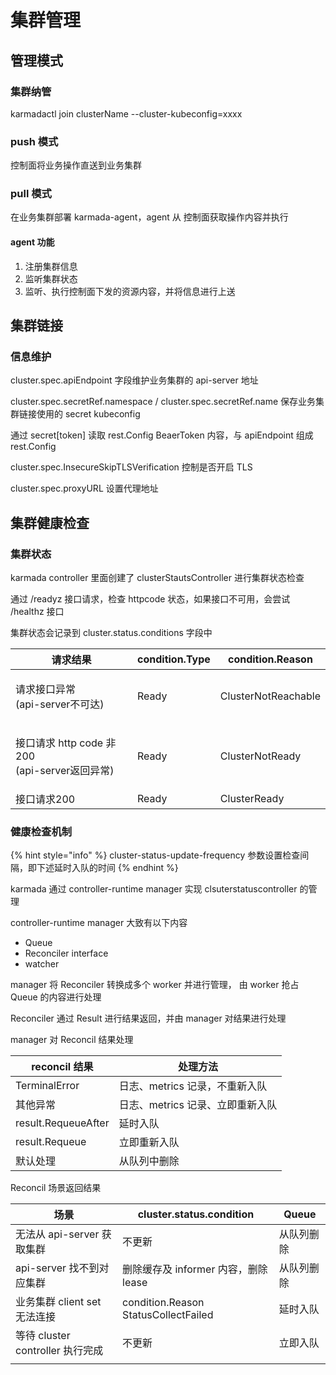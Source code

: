 # 集群管理

## 管理模式

### 集群纳管

karmadactl join clusterName --cluster-kubeconfig=xxxx

### push 模式

控制面将业务操作直送到业务集群

### pull 模式

在业务集群部署 karmada-agent，agent 从 控制面获取操作内容并执行

#### agent 功能

1. 注册集群信息
2. 监听集群状态
3. 监听、执行控制面下发的资源内容，并将信息进行上送

## 集群链接

### 信息维护

cluster.spec.apiEndpoint 字段维护业务集群的 api-server 地址

cluster.spec.secretRef.namespace / cluster.spec.secretRef.name 保存业务集群链接使用的 secret kubeconfig&#x20;

通过 secret\[token] 读取 rest.Config BeaerToken 内容，与 apiEndpoint 组成 rest.Config&#x20;

cluster.spec.InsecureSkipTLSVerification 控制是否开启 TLS

cluster.spec.proxyURL 设置代理地址

## 集群健康检查

### 集群状态

karmada controller 里面创建了 clusterStautsController 进行集群状态检查

通过 /readyz 接口请求，检查 httpcode 状态，如果接口不可用，会尝试 /healthz 接口

集群状态会记录到 cluster.status.conditions 字段中

| 请求结果                                           | condition.Type | condition.Reason    |
| ---------------------------------------------- | -------------- | ------------------- |
| <p>请求接口异常<br>(api-server不可达)</p>               | Ready          | ClusterNotReachable |
| <p>接口请求 http code 非200<br>(api-server返回异常)</p> | Ready          | ClusterNotReady     |
| 接口请求200                                        | Ready          | ClusterReady        |

### 健康检查机制

{% hint style="info" %}
cluster-status-update-frequency 参数设置检查间隔，即下述延时入队的时间
{% endhint %}

karmada 通过 controller-runtime manager 实现 clsuterstatuscontroller 的管理

controller-runtime manager 大致有以下内容

* Queue
* Reconciler interface  &#x20;
* watcher

manager 将 Reconciler 转换成多个 worker 并进行管理， 由 worker 抢占 Queue 的内容进行处理

Reconciler 通过 Result 进行结果返回，并由 manager 对结果进行处理

manager 对 Reconcil 结果处理

| reconcil 结果         | 处理方法                 |
| ------------------- | -------------------- |
| TerminalError       | 日志、metrics 记录，不重新入队  |
| 其他异常                | 日志、metrics 记录、立即重新入队 |
| result.RequeueAfter | 延时入队                 |
| result.Requeue      | 立即重新入队               |
| 默认处理                | 从队列中删除               |

Reconcil 场景返回结果

| 场景                         | cluster.status.condition             | Queue |
| -------------------------- | ------------------------------------ | ----- |
| 无法从 api-server 获取集群        | 不更新                                  | 从队列删除 |
| api-server 找不到对应集群         | 删除缓存及 informer 内容，删除 lease           | 从队列删除 |
| 业务集群 client set 无法连接       | condition.Reason StatusCollectFailed | 延时入队  |
| 等待 cluster controller 执行完成 | 不更新                                  | 立即入队  |
|                            |                                      |       |

